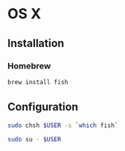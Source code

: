 # OS X

## Installation

### Homebrew

```sh
brew install fish
```

## Configuration

```sh
sudo chsh $USER -s `which fish`
```

```sh
sudo su - $USER
```
